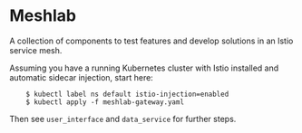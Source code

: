 # Meshlab

A collection of components to test features and develop solutions in an Istio service mesh.

Assuming you have a running Kubernetes cluster with Istio installed and automatic sidecar injection, start here:
```
    $ kubectl label ns default istio-injection=enabled
    $ kubectl apply -f meshlab-gateway.yaml
```

Then see `user_interface` and `data_service` for further steps.

